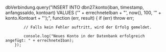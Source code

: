  
 
 dbVerbindung.query("INSERT INTO dbn27.konto(iban, timestamp, anfangssaldo, kontoart) VALUES ('" + errechneteIban + "', now(), 100, '" + konto.Kontoart + "');", function (err, result) {
            if (err) throw err;
            
            // Falls kein Fehler auftritt, wird der Erfolg gemeldet.
            
            console.log("Neues Konto in der Datenbank erfolgreich angefügt: " + errechneteIban);
        });